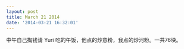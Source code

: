 ```yaml
---
layout: post
title: March 21 2014
date: '2014-03-21 16:32:01'
---
```


中午自己掏钱请 Yuri 吃的午饭，他点的炒意粉，我点的炒河粉。一共76块。